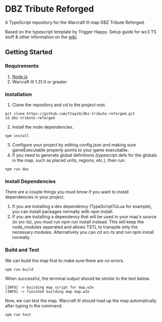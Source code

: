 # DBZ Tribute Reforged
 A TypeScript repository for the Warcraft III map DBZ Tribute Reforged.

Based on the typescript template by Trigger Happy. Setup guide for wc3 TS stuff & other information on the [wiki](https://github.com/triggerhappy187/wc3-ts-template/wiki).

## Getting Started
### Requirements
1. [Node.js](https://nodejs.org/en/)
2. Warcraft III 1.31.0 or greater

### Installation
1. Clone the repository and cd to the project root.
```
git clone https://github.com/ttay24/dbz-tribute-reforged.git
cd dbz-tribute-reforged
```

2. Install the node dependencies.
```
npm install
```

3. Configure your project by editing config.json and making sure gameExecutable properly points to your game executable.
4. If you need to generate global definitions (typescript defs for the globals in the map, such as placed units, regions, etc.), then run:
```
npm run dev
```

### Install Dependencies
There are a couple things you must know if you want to install dependencies in your project.

1. If you are installing a dev dependency (TypeScriptToLua for example), you can install packages normally with npm install.
2. If you are installing a dependency that will be used in your map's source (in src-ts), you must run npm run install instead. This will keep the node_modules seperated and allows TSTL to transpile only the necessary modules. Alternatively you can cd src-ts and run npm install normally.

### Build and Test
We can build the map first to make sure there are no errors.

```
npm run build
```
When successful, the terminal output should be similar to the text below.

```
[INFO] -> building map script for map.w3x
[INFO] -> finished building map map.w3x
```

Now, we can test the map. Warcraft III should load up the map automatically after typing in the command.

```
npm run test
```
